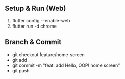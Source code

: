 ## Setup & Run (Web)
1. flutter config --enable-web
2. flutter run -d chrome

## Branch & Commit
- git checkout feature/home-screen
- git add .
- git commit -m "feat: add Hello, OOP! home screen"
- git push
